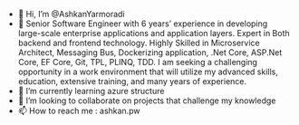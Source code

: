 - 👋 Hi, I’m @AshkanYarmoradi
- 👀 Senior Software Engineer with 6 years’ experience in developing large-scale enterprise applications and application layers. Expert in Both backend and frontend technology. Highly Skilled in Microservice Architect, Messaging Bus, Dockerizing application, .Net Core, ASP.Net Core, EF Core, Git, TPL, PLINQ, TDD. I am seeking a challenging opportunity in a work environment that will utilize my advanced skills, education, extensive training, and many years of experience.
- 🌱 I’m currently learning azure structure
- 💞️ I’m looking to collaborate on projects that challenge my knowledge
- 📫 How to reach me : ashkan.pw

<!---
AshkanYarmoradi/AshkanYarmoradi is a ✨ special ✨ repository because its `README.md` (this file) appears on your GitHub profile.
You can click the Preview link to take a look at your changes.
--->

